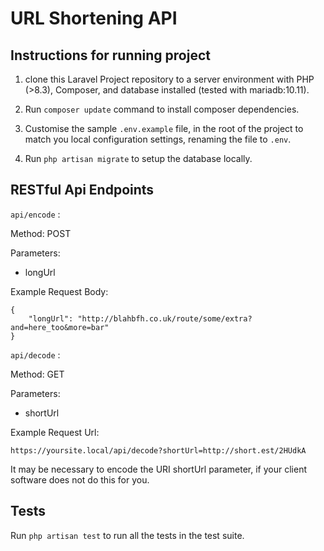 # URL Shortening API

## Instructions for running project

1. clone this Laravel Project repository to a server environment with PHP (>8.3), Composer, and database installed (tested with mariadb:10.11).

2. Run `composer update` command to install composer dependencies.

3. Customise the sample `.env.example` file, in the root of the project to match you local configuration settings, renaming the file to `.env`.

4. Run `php artisan migrate` to setup the database locally.

## RESTful Api Endpoints

`api/encode` :

Method: POST

Parameters:

-   longUrl

Example Request Body:

```
{
	"longUrl": "http://blahbfh.co.uk/route/some/extra?and=here_too&more=bar"
}
```

`api/decode` :

Method: GET

Parameters:

-   shortUrl

Example Request Url:

```
https://yoursite.local/api/decode?shortUrl=http://short.est/2HUdkA
```

It may be necessary to encode the URI shortUrl parameter, if your client software does not do this for you.

## Tests

Run `php artisan test` to run all the tests in the test suite.
